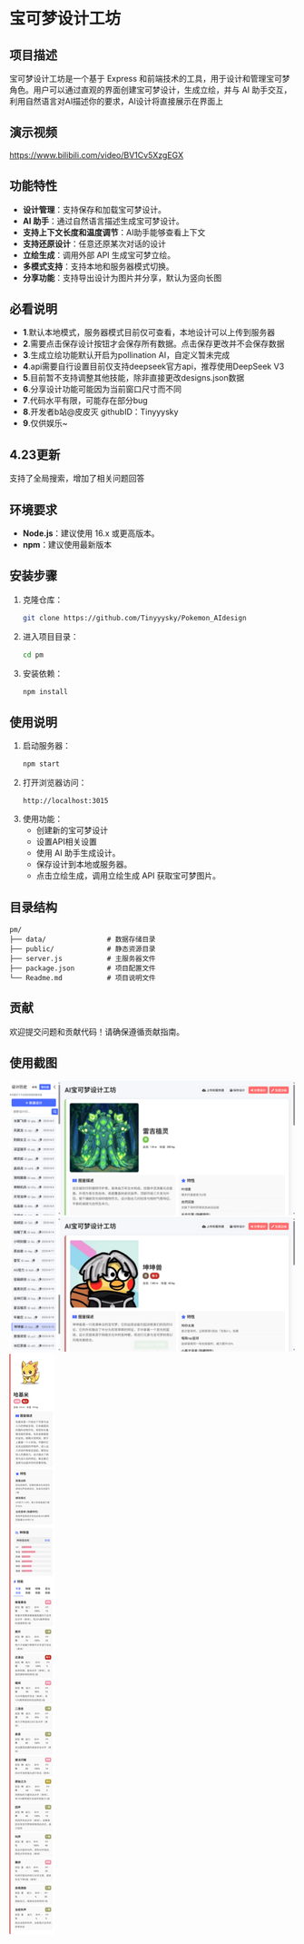 # 宝可梦设计工坊

## 项目描述
宝可梦设计工坊是一个基于 Express 和前端技术的工具，用于设计和管理宝可梦角色。用户可以通过直观的界面创建宝可梦设计，生成立绘，并与 AI 助手交互，利用自然语言对AI描述你的要求，AI设计将直接展示在界面上


## 演示视频
https://www.bilibili.com/video/BV1Cv5XzgEGX


## 功能特性
- **设计管理**：支持保存和加载宝可梦设计。
- **AI 助手**：通过自然语言描述生成宝可梦设计。
- **支持上下文长度和温度调节**：AI助手能够查看上下文
- **支持还原设计**：任意还原某次对话的设计
- **立绘生成**：调用外部 API 生成宝可梦立绘。
- **多模式支持**：支持本地和服务器模式切换。
- **分享功能**：支持导出设计为图片并分享，默认为竖向长图


## 必看说明
- **1**.默认本地模式，服务器模式目前仅可查看，本地设计可以上传到服务器
- **2**.需要点击保存设计按钮才会保存所有数据。点击保存更改并不会保存数据
- **3**.生成立绘功能默认开启为pollination AI，自定义暂未完成
- **4**.api需要自行设置目前仅支持deepseek官方api，推荐使用DeepSeek V3
- **5**.目前暂不支持调整其他技能，除非直接更改designs.json数据
- **6**.分享设计功能可能因为当前窗口尺寸而不同
- **7**.代码水平有限，可能存在部分bug
- **8**.开发者b站@皮皮灭 githubID：Tinyyysky
- **9**.仅供娱乐~

## 4.23更新
支持了全局搜索，增加了相关问题回答

## 环境要求
- **Node.js**：建议使用 16.x 或更高版本。
- **npm**：建议使用最新版本

## 安装步骤
1. 克隆仓库：
   ```bash
   git clone https://github.com/Tinyyysky/Pokemon_AIdesign
   ```
2. 进入项目目录：
   ```bash
   cd pm
   ```
3. 安装依赖：
   ```bash
   npm install
   ```

## 使用说明
1. 启动服务器：
   ```bash
   npm start
   ```
2. 打开浏览器访问：
   ```
   http://localhost:3015
   ```
3. 使用功能：
   - 创建新的宝可梦设计
   - 设置API相关设置
   - 使用 AI 助手生成设计。
   - 保存设计到本地或服务器。
   - 点击立绘生成，调用立绘生成 API 获取宝可梦图片。

## 目录结构
```
pm/
├── data/               # 数据存储目录
├── public/             # 静态资源目录
├── server.js           # 主服务器文件
├── package.json        # 项目配置文件
└── Readme.md           # 项目说明文件
```

## 贡献
欢迎提交问题和贡献代码！请确保遵循贡献指南。

## 使用截图
![图1](/public/images/示例1.png)
![图2](/public/images/示例2.png)
![分享](/public/images/哈基米.png)